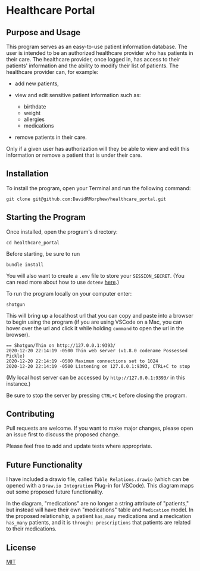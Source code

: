 
# Healthcare Portal

## Purpose and Usage

This program serves as an easy-to-use patient information database. The user is intended to be an authorized healthcare provider who has patients in their care. The healthcare provider, once logged in, has access to their patients' information and the ability to modify their list of patients. The healthcare provider can, for example: 
 
* add new patients, 

* view and edit sensitive patient information such as:

    *  birthdate
    * weight
    * allergies
    * medications

* remove patients in their care.

Only if a given user has authorization will they be able to view and edit this information or remove a patient that is under their care.

## Installation 

To install the program, open your Terminal and run the following command:

```
git clone git@github.com:DavidRMorphew/healthcare_portal.git
```

## Starting the Program
Once installed, open the program's directory:
```
cd healthcare_portal
```
Before starting, be sure to run 
```
bundle install
```

You will also want to create a `.env` file to store your `SESSION_SECRET`. (You can read more about how to use `dotenv` [here](https://github.com/bkeepers/dotenv).)

To run the program locally on your computer  enter:
```
shotgun
```
This will bring up a local:host url that you can copy and paste into a browser to begin using the program (if you are using VSCode on a Mac, you can hover over the url and click it while holding `command` to open the url in the browser).
```
== Shotgun/Thin on http://127.0.0.1:9393/
2020-12-20 22:14:19 -0500 Thin web server (v1.8.0 codename Possessed Pickle)
2020-12-20 22:14:19 -0500 Maximum connections set to 1024
2020-12-20 22:14:19 -0500 Listening on 127.0.0.1:9393, CTRL+C to stop
```

(My local host server can be accessed by `http://127.0.0.1:9393/` in this instance.)

Be sure to stop the server by pressing `CTRL+C` before closing the program.

## Contributing

Pull requests are welcome. If you want to make major changes, please open an issue first to discuss the proposed change.

Please feel free to add and update tests where appropriate.

## Future Functionality

I have included a drawio file, called `Table Relations.drawio` (which can be opened with a `Draw.io Integration` Plug-in for VSCode). This diagram maps out some proposed future functionality.

In the diagram, "medications" are no longer a string attribute of "patients," but instead will have their own "medications" table and `Medication` model. In the proposed relationship, a patient `has_many` medications and a medication `has_many` patients, and it is `through: prescriptions` that patients are related to their medications.

## License
[MIT](https://github.com/DavidRMorphew/healthcare_portal/blob/main/LICENSE.txt)